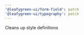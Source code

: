 ```yaml
---
'@leafygreen-ui/form-field': patch
'@leafygreen-ui/typography': patch
---
```


Cleans up style definitions
